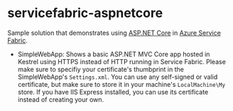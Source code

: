 # servicefabric-aspnetcore
Sample solution that demonstrates using [ASP.NET Core](https://www.asp.net/core) in 
[Azure Service Fabric](https://azure.microsoft.com/en-us/services/service-fabric/).

+ SimpleWebApp: Shows a basic ASP.NET MVC Core app hosted in Kestrel using HTTPS instead of HTTP running in Service Fabric. 
Please make sure to specifiy your certificate's thumbprint in the SimpleWebApp's `Settings.xml`. You can use any 
self-signed or valid certificate, but make sure to store it in your machine's `LocalMachine\My` store. 
If you have IIS Express installed, you can use its certificate instead of creating your own.
